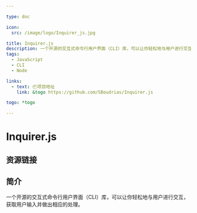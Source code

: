 ```yaml
---

type: doc

icon:
  src: /image/logo/Inquirer_js.jpg

title: Inquirer.js
description: 一个开源的交互式命令行用户界面（CLI）库，可以让你轻松地与用户进行交互，获取用户输入并做出相应的处理。
tags:
  - JavaScript
  - CLI
  - Node

links:
  - text: 📦项目地址
    link: &togo https://github.com/SBoudrias/Inquirer.js

togo: *togo

---
```


<ShowLogo />

# Inquirer.js

<ShowTags />

<ShowBreadcrumb />

## 资源链接

<ShowLinks />

## 简介

一个开源的交互式命令行用户界面（CLI）库，可以让你轻松地与用户进行交互，获取用户输入并做出相应的处理。
